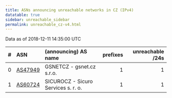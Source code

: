 ```yaml
---
title: ASNs announcing unreachable networks in CZ (IPv4)
datatable: true
sidebar: unreachable_sidebar
permalink: unreachable_cz-v4.html
---
```


Data as of 2018-12-11 14:35:00 UTC


<div class="datatable-begin"></div>

|   # | ASN                                    | (announcing) AS name                |   prefixes |   unreachable /24s |
|----:|:---------------------------------------|:------------------------------------|-----------:|-------------------:|
|   0 | [AS47949](unreachable_AS47949-v4.html) | GSNETCZ - gsnet.cz s.r.o.           |          1 |                  1 |
|   1 | [AS60724](unreachable_AS60724-v4.html) | SICUROCZ - Sicuro Services s. r. o. |          1 |                  1 |

<div class="datatable-end"></div>